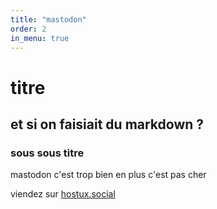 ```yaml
---
title: "mastodon"
order: 2
in_menu: true
---
```

# titre 
## et si on faisiait du markdown ?
### sous sous titre
mastodon c'est trop bien en plus c'est pas cher

viendez sur [hostux.social](https://hostux.social) 